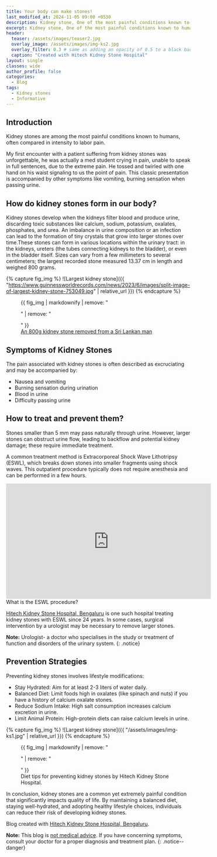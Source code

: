 ```yaml
---
title: Your body can make stones!
last_modified_at: 2024-11-05 09:00 +0530
description: Kidney stone, One of the most painful conditions known to humans. Why it happens and how to prevent it?
excerpt: Kidney stone, One of the most painful conditions known to humans. Why it happens and how to prevent it?
header:
  teaser: /assets/images/teaser2.jpg
  overlay_image: /assets/images/img-ks2.jpg
  overlay_filter: 0.3 # same as adding an opacity of 0.5 to a black background
  caption: "Created with Hitech Kidney Stone Hospital" 
layout: single
classes: wide
author_profile: false
categories:
  - Blog
tags:
  - Kidney stones
  - Informative
---
```

## Introduction
Kidney stones are among the most painful conditions known to humans, often compared in intensity to labor pain.

My first encounter with a patient suffering from kidney stones was unforgettable, he was actually a med student crying in pain, unable to speak in full sentences, due to the extreme pain. He tossed and twirled with one hand on his waist signaling to us the point of pain. This classic presentation is accompanied by other symptoms like vomiting, burning sensation when passing urine.

## How do kidney stones form in our body?
Kidney stones develop when the kidneys filter blood and produce urine, discarding toxic substances like calcium, sodium, potassium, oxalates, phosphates, and urea. An imbalance in urine composition or an infection can lead to the formation of tiny crystals that grow into larger stones over time.These stones can form in various locations within the urinary tract: in the kidneys, ureters (the tubes connecting kidneys to the bladder), or even in the bladder itself. Sizes can vary from a few millimeters to several centimeters; the largest recorded stone measured 13.37 cm in length and weighed 800 grams.

{% capture fig_img %}
![Largest kidney stone]({{ "https://www.guinnessworldrecords.com/news/2023/6/images/split-image-of-largest-kidney-stone-753049.jpg" | relative_url }})
{% endcapture %}

<figure>
  {{ fig_img | markdownify | remove: "<p>" | remove: "</p>" }}
  <figcaption><a href="https://www.guinnessworldrecords.com/news/2023/6/worlds-largest-and-heaviest-kidney-stone-removed-from-sri-lankan-man-753054">An 800g kidney stone removed from a Sri Lankan man</a>
  </figcaption>
</figure>

## Symptoms of Kidney Stones
The pain associated with kidney stones is often described as excruciating and may be accompanied by:
- Nausea and vomiting
- Burning sensation during urination
- Blood in urine
- Difficulty passing urine

## How to treat and prevent them?
Stones smaller than 5 mm may pass naturally through urine. However, larger stones can obstruct urine flow, leading to backflow and potential kidney damage; these require immediate treatment.

A common treatment method is Extracorporeal Shock Wave Lithotripsy (ESWL), which breaks down stones into smaller fragments using shock waves. This outpatient procedure typically does not require anesthesia and can be performed in a few hours.

<iframe width="560" height="315" src="https://www.youtube.com/embed/Vp9h2JyCmY4?si=gD_J0crr8chR0hwD" title="YouTube video player" frameborder="0" allow="accelerometer; autoplay; clipboard-write; encrypted-media; gyroscope; picture-in-picture; web-share" referrerpolicy="strict-origin-when-cross-origin" allowfullscreen></iframe>
<figcaption>What is the ESWL procedure?</figcaption>

[Hitech Kidney Stone Hospital, Bengaluru](www.hitechkidneystonehospital.org) is one such hospital treating kidney stones with ESWL since 24 years. In some cases, surgical intervention by a urologist may be necessary to remove larger stones.

**Note:** Urologist- a doctor who specialises in the study or treatment of function and disorders of the urinary system.
{: .notice}

## Prevention Strategies
Preventing kidney stones involves lifestyle modifications:
- Stay Hydrated: Aim for at least 2-3 liters of water daily.
- Balanced Diet: Limit foods high in oxalates (like spinach and nuts) if you have a history of calcium oxalate stones.
- Reduce Sodium Intake: High salt consumption increases calcium excretion in urine.
- Limit Animal Protein: High-protein diets can raise calcium levels in urine.

{% capture fig_img %}
![Largest kidney stone]({{ "/assets/images/img-ks1.jpg" | relative_url }})
{% endcapture %}

<figure>
  {{ fig_img | markdownify | remove: "<p>" | remove: "</p>" }}
  <figcaption>Diet tips for preventing kidney stones by Hitech Kidney Stone Hospital.
  </figcaption>
</figure>

In conclusion, kidney stones are a common yet extremely painful condition that significantly impacts quality of life. By maintaining a balanced diet, staying well-hydrated, and adopting healthy lifestyle choices, individuals can reduce their risk of developing kidney stones.

Blog created with [Hitech Kidney Stone Hospital, Bengaluru](www.hitechkidneystonehospital.org).

**Note:** This blog is [not medical advice](#). If you have concerning symptoms, consult your doctor for a proper diagnosis and treatment plan.
{: .notice--danger}

